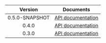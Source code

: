 | Version | Documents |
|:---:|---|
| 0.5.0-SNAPSHOT | [API documentation](0.5.0-SNAPSHOT) |
| 0.4.0 | [API documentation](0.4.0) |
| 0.3.0 | [API documentation](0.3.0) |
